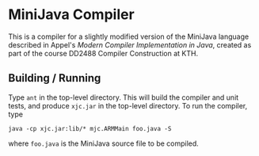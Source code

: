 MiniJava Compiler
=================

This is a compiler for a slightly modified version of the MiniJava
language described in Appel's *Modern Compiler Implementation in Java*,
created as part of the course DD2488 Compiler Construction at KTH.

Building / Running
------------------

Type `ant` in the top-level directory. This will build the compiler
and unit tests, and produce `xjc.jar` in the top-level directory.
To run the compiler, type

    java -cp xjc.jar:lib/* mjc.ARMMain foo.java -S

where `foo.java` is the MiniJava source file to be compiled.
